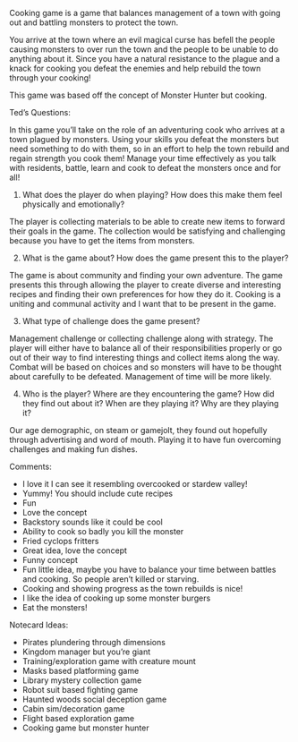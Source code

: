 Cooking game is a game that balances management of a town with going out and battling monsters to protect the town.

You arrive at the town where an evil magical curse has befell the people causing monsters to over run the town and the people to be unable to do anything about it. Since you have a natural resistance to the plague and a knack for cooking you defeat the enemies and help rebuild the town through your cooking!


This game was based off the concept of Monster Hunter but cooking.

Ted’s Questions:

  

In this game you’ll take on the role of an adventuring cook who arrives at a town plagued by monsters. Using your skills you defeat the monsters but need something to do with them, so in an effort to help the town rebuild and regain strength you cook them! Manage your time effectively as you talk with residents, battle, learn and cook to defeat the monsters once and for all!

  

1. What does the player do when playing? How does this make them feel physically and emotionally?

The player is collecting materials to be able to create new items to forward their goals in the game. The collection would be satisfying and challenging because you have to get the items from monsters.

  

2. What is the game about? How does the game present this to the player?

The game is about community and finding your own adventure. The game presents this through allowing the player to create diverse and interesting recipes and finding their own preferences for how they do it. Cooking is a uniting and communal activity and I want that to be present in the game.

  

3. What type of challenge does the game present?

Management challenge or collecting challenge along with strategy. The player will either have to balance all of their responsibilities properly or go out of their way to find interesting things and collect items along the way. Combat will be based on choices and so monsters will have to be thought about carefully to be defeated. Management of time will be more likely.

  

4. Who is the player? Where are they encountering the game? How did they find out about it? When are they playing it? Why are they playing it? 

Our age demographic, on steam or gamejolt, they found out hopefully through advertising and word of mouth. Playing it to have fun overcoming challenges and making fun dishes.

Comments:

- I love it I can see it resembling overcooked or stardew valley!
- Yummy! You should include cute recipes
- Fun
- Love the concept
- Backstory sounds like it could be cool
- Ability to cook so badly you kill the monster
- Fried cyclops fritters
- Great idea, love the concept
- Funny concept
- Fun little idea, maybe you have to balance your time between battles and cooking. So people aren’t killed or starving.
- Cooking and showing progress as the town rebuilds is nice!
- I like the idea of cooking up some monster burgers
- Eat the monsters!
  
  

Notecard Ideas:

- Pirates plundering through dimensions
- Kingdom manager but you’re giant
- Training/exploration game with creature mount
- Masks based platforming game
- Library mystery collection game
- Robot suit based fighting game
- Haunted woods social deception game
- Cabin sim/decoration game
- Flight based exploration game
- Cooking game but monster hunter